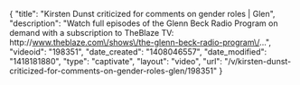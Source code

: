 {
    "title": "Kirsten Dunst criticized for comments on gender roles | Glen",
    "description": "Watch full episodes of the Glenn Beck Radio Program on demand with a subscription to TheBlaze TV: http:\/\/www.theblaze.com\/shows\/the-glenn-beck-radio-program\/...",
    "videoid": "198351",
    "date_created": "1408046557",
    "date_modified": "1418181880",
    "type": "captivate",
    "layout": "video",
    "url": "\/v\/kirsten-dunst-criticized-for-comments-on-gender-roles-glen\/198351"
}